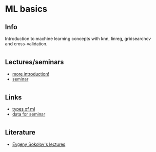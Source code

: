 

# ML basics
## Info
Introduction to machine learning concepts with knn, linreg, gridsearchcv and cross-validation. 
#
## Lectures/seminars
* [more introduction!](https://youtu.be/LcvKd42DGQU)
* [seminar]()
# 
## Links
* [types of ml](http://www.machinelearning.ru/wiki/index.php?title=%D0%9C%D0%B0%D1%88%D0%B8%D0%BD%D0%BD%D0%BE%D0%B5_%D0%BE%D0%B1%D1%83%D1%87%D0%B5%D0%BD%D0%B8%D0%B5)
* [data for seminar](https://www.kaggle.com/ramamet4/app-store-apple-data-set-10k-apps)
# 
## Literature
* [Evgeny Sokolov's lectures](https://github.com/esokolov/ml-course-msu/tree/master/ML15/lecture-notes)
